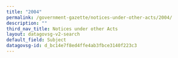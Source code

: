 ```yaml
---
title: "2004"
permalink: /government-gazette/notices-under-other-acts/2004/
description: ""
third_nav_title: Notices under other Acts
layout: datagovsg-v2-search
default_field: Subject
datagovsg-id: d_bc14e7f8ed4ffe4ab3fbce3140f223c3
---
```

